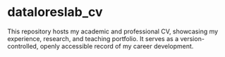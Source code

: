 # dataloreslab_cv
This repository hosts my academic and professional CV, showcasing my experience, research, and teaching portfolio. It serves as a version-controlled, openly accessible record of my career development.
